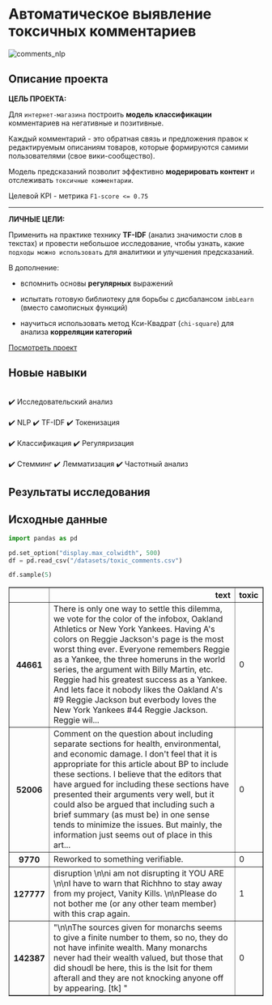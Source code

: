 # Автоматическое выявление токсичных комментариев
![comments_nlp](https://st4.depositphotos.com/2454953/21024/i/600/depositphotos_210245966-stock-photo-ignore-haters-word-cloud-hand.jpg)
## Описание проекта

**ЦЕЛЬ ПРОЕКТА:**

Для `интернет-магазина` построить **модель классификации** комментариев на негативные и позитивные.

Каждый комментарий - это обратная связь и предложения правок к редактируемым описаниям товаров, которые формируются самими пользователями (свое вики-сообщество).

Модель предсказаний позволит эффективно **модерировать контент** и отслеживать `токсичные комментарии`. 

Целевой KPI - метрика `F1-score <= 0.75` 

---

**ЛИЧНЫЕ ЦЕЛИ:**


Применить на практике технику **TF-IDF** (анализ значимости слов в текстах) и провести небольшое исследование, чтобы узнать, какие `подходы можно использовать` для аналитики и улучшения предсказаний.

В дополнение:

+ вспомнить основы **регулярных** выражений


+ испытать готовую библиотеку для борьбы с дисбалансом `imbLearn` (вместо самописных функций)


+ научиться использовать метод Кси-Квадрат (`chi-square`) для анализа **корреляции категорий**

[Посмотреть проект](Automatic_detection_of_toxic_comments_v1.ipynb)

## Новые навыки

<div class="alert alert-success">
<br> ✔️ Исследовательский анализ </br>
<br> ✔️ NLP           ✔️ TF-IDF            ✔️ Токенизация</br>
<br> ✔️ Классификация ✔️ Регуляризация</br>
<br> ✔️ Стемминг      ✔️ Лемматизация      ✔️ Частотный анализ</br>
</div>

## Результаты исследования

## Исходные данные


```python
import pandas as pd

pd.set_option("display.max_colwidth", 500)
df = pd.read_csv("/datasets/toxic_comments.csv")

df.sample(5)
```




<div>

<table border="1" class="dataframe">
  <thead>
    <tr style="text-align: right;">
      <th></th>
      <th>text</th>
      <th>toxic</th>
    </tr>
  </thead>
  <tbody>
    <tr>
      <th>44661</th>
      <td>There is only one way to settle this dilemma, we vote for the color of the infobox, Oakland Athletics or New York Yankees.  Having A's colors on Reggie Jackson's page is the most worst thing ever.  Everyone remembers Reggie as a Yankee, the three homeruns in the world series, the argument with Billy Martin, etc.  Reggie had his greatest success as a Yankee.  And lets face it nobody likes the Oakland A's #9 Reggie Jackson but everbody loves the New York Yankees #44 Reggie Jackson.  Reggie wil...</td>
      <td>0</td>
    </tr>
    <tr>
      <th>52006</th>
      <td>Comment on the question about including separate sections for health, environmental, and economic damage.  I don't feel that it is appropriate for this article about BP to include these sections.  I believe that the editors that have argued for including these sections have presented their arguments very well, but it could also be argued that including such a brief summary (as must be) in one sense tends to minimize the issues.  But mainly, the information just seems out of place in this art...</td>
      <td>0</td>
    </tr>
    <tr>
      <th>9770</th>
      <td>Reworked to something verifiable.</td>
      <td>0</td>
    </tr>
    <tr>
      <th>127777</th>
      <td>disruption \n\ni am not disrupting it YOU ARE \n\nI have to warn that Richhno to stay away from my project, Vanity Kills. \n\nPlease do not bother me (or any other team member) with this crap again.</td>
      <td>1</td>
    </tr>
    <tr>
      <th>142387</th>
      <td>"\n\nThe sources given for monarchs seems to give a finite number to them, so no, they do not have infinite wealth. Many monarchs never had their wealth valued, but those that did shoudl be here, this is the lsit for them afterall and they are not knocking anyone off by appearing. [tk]  "</td>
      <td>0</td>
    </tr>
  </tbody>
</table>
</div>
